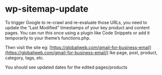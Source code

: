 # wp-sitemap-update
To trigger Google to re-crawl and re-evaluate those URLs, you need to update the “Last Modified” timestamps of your key product and content pages.
You can run this once using a plugin like Code Snippets or add it temporarily to your theme’s functions.php.

Then visit the site eg: [https://globaliweb.com/gmail-for-business-email](https://globaliweb.com/gmail-for-business-email/) lke page, post, product, category, tags, etc.

You should see updated <lastmod> dates for the edited pages/products
